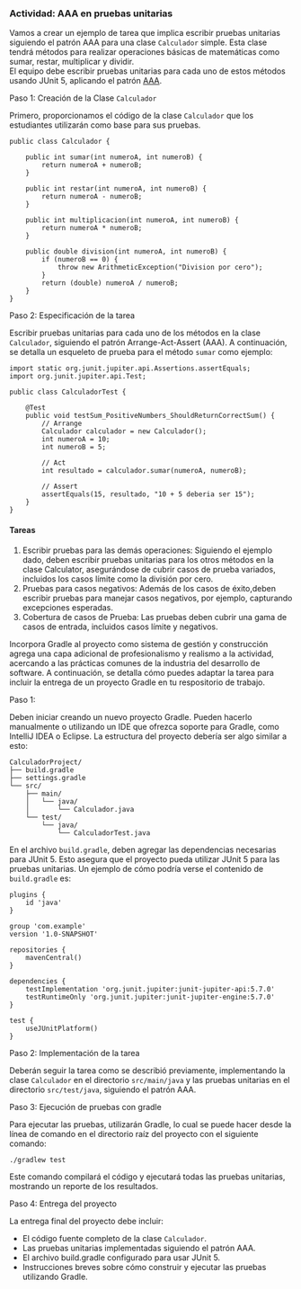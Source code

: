### Actividad: AAA en pruebas unitarias

Vamos a crear un ejemplo de tarea que implica escribir pruebas unitarias siguiendo el patrón AAA para una clase `Calculador` simple.
Esta clase tendrá métodos para realizar operaciones básicas de matemáticas como sumar, restar, multiplicar y dividir.  
El equipo debe escribir pruebas unitarias para cada uno de estos métodos usando JUnit 5, aplicando el patrón [AAA](https://java-design-patterns.com/patterns/arrange-act-assert/#explanation).

Paso 1: Creación de la Clase  `Calculador`

Primero, proporcionamos el código de la clase `Calculador` que los estudiantes utilizarán como base para sus pruebas.

```
public class Calculador {

    public int sumar(int numeroA, int numeroB) {
        return numeroA + numeroB;
    }

    public int restar(int numeroA, int numeroB) {
        return numeroA - numeroB;
    }

    public int multiplicacion(int numeroA, int numeroB) {
        return numeroA * numeroB;
    }

    public double division(int numeroA, int numeroB) {
        if (numeroB == 0) {
            throw new ArithmeticException("Division por cero");
        }
        return (double) numeroA / numeroB;
    }
}
```

Paso 2: Especificación de la tarea

Escribir pruebas unitarias para cada uno de los métodos en la clase `Calculador`, siguiendo el
patrón Arrange-Act-Assert (AAA). A continuación, se detalla un esqueleto de prueba para el método `sumar` como ejemplo:

```
import static org.junit.jupiter.api.Assertions.assertEquals;
import org.junit.jupiter.api.Test;

public class CalculadorTest {

    @Test
    public void testSum_PositiveNumbers_ShouldReturnCorrectSum() {
        // Arrange
        Calculador calculador = new Calculador();
        int numeroA = 10;
        int numeroB = 5;

        // Act
        int resultado = calculador.sumar(numeroA, numeroB);

        // Assert
        assertEquals(15, resultado, "10 + 5 deberia ser 15");
    }
}

```

#### Tareas

1. Escribir pruebas para las demás operaciones: Siguiendo el ejemplo dado, deben escribir pruebas unitarias para los otros métodos en la clase Calculator, asegurándose de cubrir casos de prueba variados, incluidos
   los casos límite como la división por cero.
2. Pruebas para casos negativos: Además de los casos de éxito,deben escribir pruebas para manejar casos negativos, por ejemplo, capturando excepciones esperadas.
3. Cobertura de casos de Prueba: Las pruebas deben cubrir una gama de casos de entrada, incluidos casos límite y negativos.

Incorpora Gradle al proyecto como sistema de gestión y construcción agrega una capa adicional de profesionalismo y realismo a
la actividad, acercando a las prácticas comunes de la industria del desarrollo de software.
A continuación, se detalla cómo puedes adaptar la tarea para incluir la entrega de un proyecto Gradle en tu respositorio de trabajo.

Paso 1:

Deben iniciar creando un nuevo proyecto Gradle. Pueden hacerlo manualmente o utilizando un IDE que ofrezca soporte para Gradle,
como IntelliJ IDEA o Eclipse. La estructura del proyecto debería ser algo similar a esto:

```
CalculadorProject/
├── build.gradle
├── settings.gradle
└── src/
    ├── main/
    │   └── java/
    │       └── Calculador.java
    └── test/
        └── java/
            └── CalculadorTest.java
```

En el archivo `build.gradle`, deben agregar las dependencias necesarias para JUnit 5. Esto asegura que el proyecto pueda
utilizar JUnit 5 para las pruebas unitarias. Un ejemplo de cómo podría verse el contenido de `build.gradle` es:


```
plugins {
    id 'java'
}

group 'com.example'
version '1.0-SNAPSHOT'

repositories {
    mavenCentral()
}

dependencies {
    testImplementation 'org.junit.jupiter:junit-jupiter-api:5.7.0'
    testRuntimeOnly 'org.junit.jupiter:junit-jupiter-engine:5.7.0'
}

test {
    useJUnitPlatform()
}
```
Paso 2: Implementación de la tarea

Deberán seguir la tarea como se describió previamente, implementando la clase `Calculador` en el directorio `src/main/java` y
las pruebas unitarias en el directorio `src/test/java`, siguiendo el patrón AAA.

Paso 3: Ejecución de pruebas con gradle

Para ejecutar las pruebas, utilizarán Gradle, lo cual se puede hacer desde la línea de comando en el directorio raíz del
proyecto con el siguiente comando:

```
./gradlew test

```

Este comando compilará el código y ejecutará todas las pruebas unitarias, mostrando un reporte de los resultados.

Paso 4: Entrega del proyecto

La entrega final del proyecto debe incluir:

* El código fuente completo de la clase `Calculador`.
* Las pruebas unitarias implementadas siguiendo el patrón AAA.
* El archivo build.gradle configurado para usar JUnit 5.
* Instrucciones breves sobre cómo construir y ejecutar las pruebas utilizando Gradle.